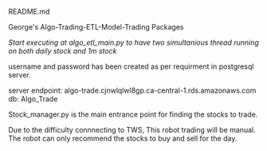README.md

George's Algo-Trading-ETL-Model-Trading Packages

*Start executing at algo_etl_main.py to have two simultanious thread running on both daily stock and 1m stock*

username and password has been created as per requirment in postgresql server.

server endpoint: algo-trade.cjnwlqlwl8gp.ca-central-1.rds.amazonaws.com
db: Algo_Trade

Stock_manager.py is the main entrance point for finding the stocks to trade.

Due to the difficulty connnecting to TWS, This robot trading will be manual. 
The robot can only recommend the stocks to buy and sell for the day.